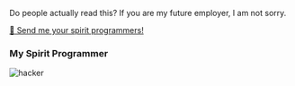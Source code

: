 Do people actually read this? If you are my future employer, I am not sorry.

[💌 Send me your spirit programmers!](mailto:spiritprogrammer@gmail.com?subject=%20Spirit%20Programmer)

### My Spirit Programmer
![hacker](https://github.com/joe-tripodi/joe-tripodi/assets/15014598/9d38caaa-d690-4656-a019-d3baeb746a4f)
